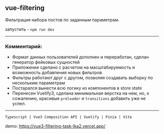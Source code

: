 ## vue-filtering
Фильтрация набора постов по заданным параметрам.

запустить - `npm run dev`

---

### Комментарий:

- Формат данных пользователей дополнен и переработан, сделан генератор фейковых сущностей
- Приложение сделано с расчетом на масштабируемость и возможность добавления новых фильтров
- Фильтры работают друг с другом, позволяя создавать выборку по нескольким параметрам
- Постарался вынести всю логику из компонентов в store state
- Перенесен Vuetify3, сделана минимальная верстка на нем, но, к сожалению, красивые `preloader` и `transitions` добавить уже не успел.

---

`Typescript | Vue3 Composition API | Vuetify | Pinia | Vite`

demo: https://vue3-filtering-task-lka2.vercel.app/

